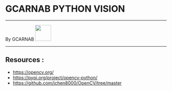 # GCARNAB PYTHON VISION 
___

By GCARNAB <a href='https://github.com/gcarnab'> <img src='https://avatars.githubusercontent.com/u/15156604?v=4' width="50"/></a>
___

## Resources :

- https://opencv.org/
- https://pypi.org/project/opencv-python/
- https://github.com/jchen8000/OpenCV/tree/master